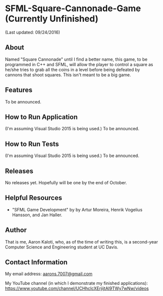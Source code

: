 # SFML-Square-Cannonade-Game (Currently Unfinished)

(Last updated: 09/24/2016)

About
-----

Named "Square Cannonade" until I find a better name, this game, 
to be programmed in C++ and SFML, will allow the player to control
a square as he/she tries to grab all the coins in a level before
being defeated by cannons that shoot squares.
This isn't meant to be a big game.

Features
--------

To be announced.

How to Run Application
----------------------

(I'm assuming Visual Studio 2015 is being used.)
To be announced.

How to Run Tests
----------------

(I'm assuming Visual Studio 2015 is being used.)
To be announced.

Releases
--------

No releases yet. Hopefully will be one by the end of October.


Helpful Resources
-----------------

* "SFML Game Development" by by Artur Moreira, Henrik Vogelius
Hansson, and Jan Haller.

Author
------

That is me, Aaron Kaloti, who, as of the time of writing this,
is a second-year Computer Science and Engineering
student at UC Davis.

Contact Information
-------------------

My email address: aarons.7007@gmail.com

My YouTube channel (in which I demonstrate my finished applications):
https://www.youtube.com/channel/UCHhcIcXErjijtAI9TWy7wNw/videos